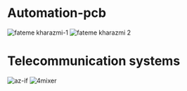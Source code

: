 # Automation-pcb

![fateme kharazmi-1](https://github.com/user-attachments/assets/f879e2d8-7cfb-43c7-84e2-883656f3287f)
![fateme kharazmi 2](https://github.com/user-attachments/assets/ddf6b041-95ea-4b38-9ab2-0eedb3811760)

 # Telecommunication systems

 ![az-if](https://github.com/user-attachments/assets/5a6e637e-f1a7-4f15-9732-d4631003db2e)
![4mixer](https://github.com/user-attachments/assets/7e032363-273b-44fa-9038-652afd241fe2)
